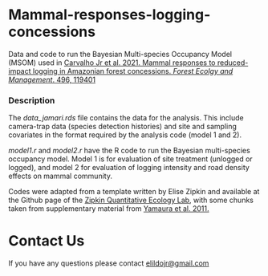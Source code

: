 # Mammal-responses-logging-concessions

Data and code to run the Bayesian Multi-species Occupancy Model (MSOM) used in [Carvalho Jr et al. 2021. Mammal responses to reduced-impact logging in Amazonian forest concessions. *Forest Ecolgy and Management*. 496, 119401](https://doi.org/10.1016/j.foreco.2021.119401)

### Description

The *data_jamari.rds* file contains the data for the analysis. This include camera-trap data (species detection histories) and site and sampling covariates in the format required by the analysis code (model 1 and 2).

*model1.r* and *model2.r* have the R code to run the Bayesian multi-species occupancy model. Model 1 is for evaluation of site treatment (unlogged or logged), and model 2 for evaluation of logging intensity and road density effects on mammal community.

Codes were adapted from a template written by Elise Zipkin and available at the Github page of the [Zipkin Quantitative Ecology Lab](https://github.com/zipkinlab/Community_model_examples-covariate_model/blob/master/covariate%20model%20code.r), with some chunks taken from supplementary material from [Yamaura et al. 2011.](https://besjournals.onlinelibrary.wiley.com/doi/full/10.1111/j.1365-2664.2010.01922.x)


# Contact Us
If you have any questions please contact <elildojr@gmail.com>
